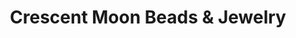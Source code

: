 ---
title: "Crescent Moon Beads & Jewelry"
url: /eureka-springs/crescent-moon-beads-and-jewelry/
shop: jewelry
---
